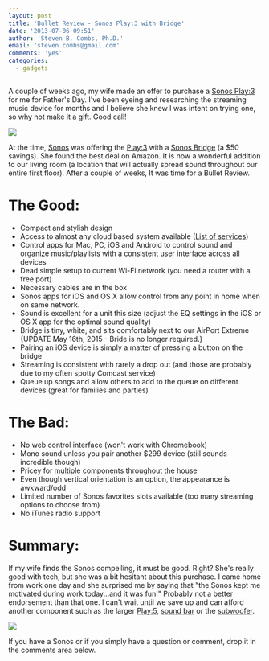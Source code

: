 ```yaml
---
layout: post
title: 'Bullet Review - Sonos Play:3 with Bridge'
date: '2013-07-06 09:51'
author: 'Steven B. Combs, Ph.D.'
email: 'steven.combs@gmail.com'
comments: 'yes'
categories:
  - gadgets
---
```


A couple of weeks ago, my wife made an offer to purchase a [Sonos Play:3][2] for me for Father's Day. I've been eyeing and researching the streaming music device for months and I believe she knew I was intent on trying one, so why not make it a gift. Good call!

![][1]

At the time, [Sonos][3] was offering the [Play:3][2] with a [Sonos Bridge][4] (a $50 savings). She found the best deal on Amazon. It is now a wonderful addition to our living room (a location that will actually spread sound throughout our entire first floor). After a couple of weeks, It was time for a Bullet Review.

# The Good:
- Compact and stylish design
- Access to almost any cloud based system available ([List of services][5])
- Control apps for Mac, PC, iOS and Android to control sound and organize music/playlists with a consistent user interface across all devices
- Dead simple setup to current Wi-Fi network (you need a router with a free port)
- Necessary cables are in the box
- Sonos apps for iOS and OS X allow control from any point in home when on same network.
- Sound is excellent for a unit this size (adjust the EQ settings in the iOS or OS X app for the optimal sound quality)
- Bridge is tiny, white, and sits comfortably next to our AirPort Extreme {UPDATE May 16th, 2015 - Bride is no longer required.}
- Pairing an iOS device is simply a matter of pressing a button on the bridge
- Streaming is consistent with rarely a drop out (and those are probably due to my often spotty Comcast service)
- Queue up songs and allow others to add to the queue on different devices (great for families and parties)

# The Bad:
- No web control interface (won't work with Chromebook)
- Mono sound unless you pair another $299 device (still sounds incredible though)
- Pricey for multiple components throughout the house
- Even though vertical orientation is an option, the appearance is awkward/odd
- Limited number of Sonos favorites slots available (too many streaming options to choose from)
- No iTunes radio support

# Summary:
If my wife finds the Sonos compelling, it must be good. Right? She's really good with tech, but she was a bit hesitant about this purchase. I came home from work one day and she surprised me by saying that "the Sonos kept me motivated during work today...and it was fun!" Probably not a better endorsement than that one. I can't wait until we save up and can afford another component such as the larger [Play:5][7], [sound bar][8] or the [subwoofer][9].

![][6]

If you have a Sonos or if you simply have a question or comment, drop it in the comments area below.

[1]: http://2.bp.blogspot.com/-jEt0Mj44iqs/UddbFcfD89I/AAAAAAABKIE/67H_zLUzgpc/s1600/Sonos+Bridge+Under+iMac.jpg
[2]: http://www.amazon.com/gp/product/B005441AJC/ref=as_li_ss_tl?ie=UTF8&camp=1789&creative=390957&creativeASIN=B005441AJC&linkCode=as2&tag=stevenccom-20
[3]: http://www.amazon.com/s/?_encoding=UTF8&camp=1789&creative=390957&field-keywords=Sonos&linkCode=ur2&rh=i%3Aaps%2Ck%3ASonos&sprefix=Sonos%2Caps&tag=stevenccom-20&url=search-alias%3Daps
[4]: http://www.amazon.com/gp/product/B000X1TS54/ref=as_li_ss_tl?ie=UTF8&camp=1789&creative=390957&creativeASIN=B000X1TS54&linkCode=as2&tag=stevenccom-20
[5]: http://www.sonos.com/music
[6]: http://3.bp.blogspot.com/-fA3txJ2ScMw/UddbMMjEODI/AAAAAAABKIM/WFo0MxwAmmU/s1600/Sonos+on+Shelf.jpg
[7]: http://www.amazon.com/gp/product/B002S53LJ2/ref=as_li_ss_tl?ie=UTF8&camp=1789&creative=390957&creativeASIN=B002S53LJ2&linkCode=as2&tag=stevenccom-20
[8]: http://www.amazon.com/gp/product/B00AEMGGU2/ref=as_li_ss_tl?ie=UTF8&camp=1789&creative=390957&creativeASIN=B00AEMGGU2&linkCode=as2&tag=stevenccom-20
[9]: http://www.amazon.com/gp/product/B00834SIO0/ref=as_li_ss_tl?ie=UTF8&camp=1789&creative=390957&creativeASIN=B00834SIO0&linkCode=as2&tag=stevenccom-20
